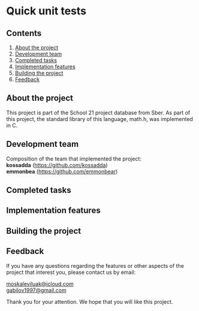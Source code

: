# Quick unit tests

## Contents
1. [About the project](#about-the-project)
2. [Development team](#development-team)
3. [Completed tasks](#completed-tasks)
4. [Implementation features](#implementation-features)
5. [Building the project](#building-the-project)
6. [Feedback](#feedback)

## About the project

This project is part of the School 21 project database from Sber. As part of this project, the standard library of this language, math.h, was implemented in C.

## Development team

Composition of the team that implemented the project: <br>
**kossadda** (https://github.com/kossadda) <br>
**emmonbea** (https://github.com/emmonbear) <br>

## Completed tasks



## Implementation features



## Building the project



## Feedback

If you have any questions regarding the features or other aspects of the project that interest you, please contact us by email:

moskaleviluak@icloud.com <br>
gabilov1997@gmail.com <br>

Thank you for your attention. We hope that you will like this project.